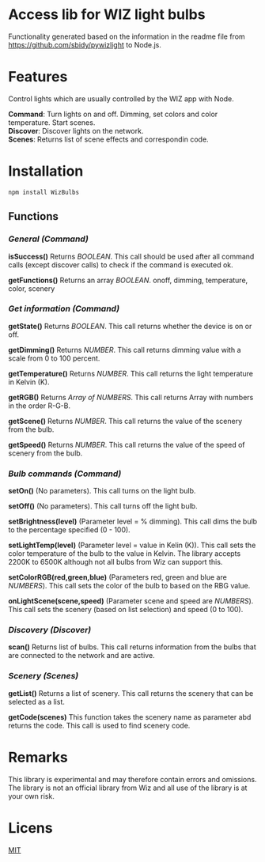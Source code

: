 # Access lib for WIZ light bulbs

Functionality generated based on the information in the readme file from https://github.com/sbidy/pywizlight to Node.js.

# Features
Control lights which are usually controlled by the WIZ app with Node.

**Command**: Turn lights on and off. Dimming, set colors and color temperature. Start scenes.  
**Discover**: Discover lights on the network.  
**Scenes**: Returns list of scene effects and correspondin code.

# Installation

```
npm install WizBulbs
```

## Functions

### *General (Command)*
**isSuccess()** Returns *BOOLEAN*. This call should be used after all command calls (except discover calls) to check if the command is executed ok.

**getFunctions()** Returns an array *BOOLEAN*. onoff, dimming, temperature, color, scenery



### *Get information (Command)*
**getState()** Returns *BOOLEAN*. This call returns whether the device is on or off.

**getDimming()** Returns *NUMBER*. This call returns dimming value with a scale from 0 to 100 percent.

**getTemperature()** Returns *NUMBER*. This call returns the light temperature in Kelvin (K).

**getRGB()** Returns *Array of NUMBERS*. This call returns Array with numbers in the order R-G-B.

**getScene()** Returns *NUMBER*. This call returns the value of the scenery from the bulb.

**getSpeed()** Returns *NUMBER*. This call returns the value of the speed of scenery from the bulb.
 
 
 
### *Bulb commands (Command)*
**setOn()** (No parameters). This call turns on the light bulb.

**setOff()** (No parameters). This call turns off the light bulb.

**setBrightness(level)** (Parameter level = % dimming). This call dims the bulb to the percentage specified (0 - 100).

**setLightTemp(level)** (Parameter level = value in Kelin (K)). This call sets the color temperature of the bulb to the value in Kelvin. The library accepts 2200K to 6500K although not all bulbs from Wiz can support this.

**setColorRGB(red,green,blue)** (Parameters red, green and blue are *NUMBERS*). This call sets the color of the bulb to based on the RBG value.

**onLightScene(scene,speed)** (Parameter scene and speed are *NUMBERS*). This call sets the scenery (based on list selection) and speed (0 to 100).
 
 
 
### *Discovery (Discover)*

**scan()** Returns list of bulbs. This call returns information from the bulbs that are connected to the network and are active.
 
 
 
### *Scenery (Scenes)*

**getList()** Returns a list of scenery. This call returns the scenery that can be selected as a list.

**getCode(scenes)** This function takes the scenery name as parameter abd returns the code. This call is used to find scenery code.

# Remarks
This library is experimental and may therefore contain errors and omissions. The library is not an official library from Wiz and all use of the library is at your own risk.

# Licens
[MIT](https://github.com/boeyum/no.jib.WizBulbs/node_modules/WizBulbAccess/LICENSE.txt)

